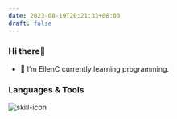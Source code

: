 ```yaml
---
date: 2023-08-19T20:21:33+08:00
draft: false
---
```

### Hi there👋
- 🌱 I’m EilenC currently learning programming.
### Languages & Tools
![skill-icon](https://skillicons.dev/icons?i=go,php,rust,zig,mysql,postgres,redis,linux,docker,kubernetes&theme=light)